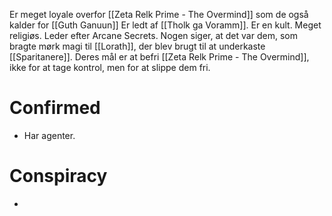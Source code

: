 Er meget loyale overfor [[Zeta Relk Prime - The Overmind]] som de også kalder for [[Guth Ganuun]]
Er ledt af [[Tholk ga Voramm]].
Er en kult. Meget religiøs.
Leder efter Arcane Secrets.
Nogen siger, at det var dem, som bragte mørk magi til [[Lorath]], der blev brugt til at underkaste [[Sparitanere]].
Deres mål er at befri [[Zeta Relk Prime - The Overmind]], ikke for at tage kontrol, men for at slippe dem fri.
# Confirmed
- Har agenter.
# Conspiracy
- 